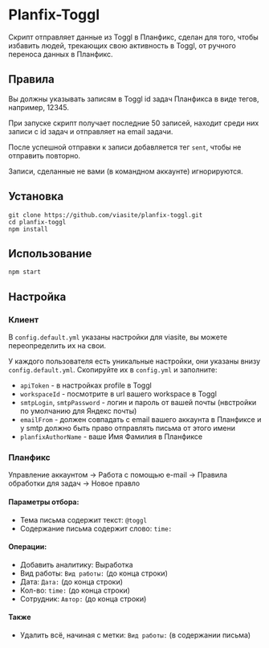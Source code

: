 # Planfix-Toggl
Скрипт отправляет данные из Toggl в Планфикс, сделан для того, чтобы избавить людей, трекающих свою активность в Toggl,
от ручного переноса данных в Планфикс.



## Правила
Вы должны указывать записям в Toggl id задач Планфикса в виде тегов, например, 12345.

При запуске скрипт получает последние 50 записей, находит среди них записи с id задач и отправляет на email задачи.

После успешной отправки к записи добавляется тег `sent`, чтобы не отправить повторно.

Записи, сделанные не вами (в командном аккаунте) игнорируются.



## Установка

```
git clone https://github.com/viasite/planfix-toggl.git
cd planfix-toggl
npm install
```



## Использование

```
npm start
```



## Настройка

### Клиент
В `config.default.yml` указаны настройки для viasite, вы можете переопределить их на свои.

У каждого пользователя есть уникальные настройки, они указаны внизу `config.default.yml`.
Скопируйте их в `config.yml` и заполните:

- `apiToken` - в настройках profile в Toggl
- `workspaceId` - посмотрите в url вашего workspace в Toggl
- `smtpLogin`, `smtpPassword` - логин и пароль от вашей почты (нвстройки по умолчанию для Яндекс почты)
- `emailFrom` - должен совпадать с email вашего аккаунта в Планфиксе и у smtp должно быть право отправлять письма от этого имени
- `planfixAuthorName` - ваше Имя Фамилия в Планфиксе



### Планфикс
Управление аккаунтом -> Работа с помощью e-mail -> Правила обработки для задач -> Новое правло

#### Параметры отбора:
- Тема письма содержит текст: `@toggl`
- Содержание письма содержит слово: `time:`
#### Операции:
- Добавить аналитику: Выработка
- Вид работы: `Вид работы:` (до конца строки)
- Дата: `Дата:` (до конца строки)
- Кол-во: `time:` (до конца строки)
- Сотрудник: `Автор:` (до конца строки)
#### Также
- Удалить всё, начиная с метки: `Вид работы:` (в содержании письма)
